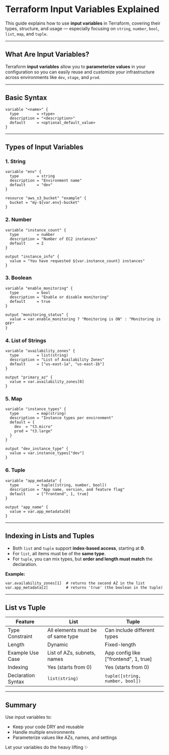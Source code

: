 # Terraform Input Variables Explained

This guide explains how to use **input variables** in Terraform, covering their types, structure, and usage — especially focusing on `string`, `number`, `bool`, `list`, `map`, and `tuple`. 

---

##  What Are Input Variables?

Terraform **input variables** allow you to **parameterize values** in your configuration so you can easily reuse and customize your infrastructure across environments like `dev`, `stage`, and `prod`.

---

##  Basic Syntax

```hcl
variable "<name>" {
  type        = <type>
  description = "<description>"
  default     = <optional_default_value>
}
```

---

##  Types of Input Variables

### 1. String

```hcl
variable "env" {
  type        = string
  description = "Environment name"
  default     = "dev"
}

resource "aws_s3_bucket" "example" {
  bucket = "my-${var.env}-bucket"
}
```

### 2. Number

```hcl
variable "instance_count" {
  type        = number
  description = "Number of EC2 instances"
  default     = 2
}

output "instance_info" {
  value = "You have requested ${var.instance_count} instances"
}
```

### 3. Boolean

```hcl
variable "enable_monitoring" {
  type        = bool
  description = "Enable or disable monitoring"
  default     = true
}

output "monitoring_status" {
  value = var.enable_monitoring ? "Monitoring is ON" : "Monitoring is OFF"
}
```

### 4. List of Strings

```hcl
variable "availability_zones" {
  type        = list(string)
  description = "List of Availability Zones"
  default     = ["us-east-1a", "us-east-1b"]
}

output "primary_az" {
  value = var.availability_zones[0]
}
```

### 5. Map

```hcl
variable "instance_types" {
  type        = map(string)
  description = "Instance types per environment"
  default = {
    dev  = "t3.micro"
    prod = "t3.large"
  }
}

output "dev_instance_type" {
  value = var.instance_types["dev"]
}
```

### 6. Tuple

```hcl
variable "app_metadata" {
  type        = tuple([string, number, bool])
  description = "App name, version, and feature flag"
  default     = ["frontend", 1, true]
}

output "app_name" {
  value = var.app_metadata[0]
}
```

---

##  Indexing in Lists and Tuples

- Both `list` and `tuple` support **index-based access**, starting at **0**.
- For `list`, all items must be of the **same type**.
- For `tuple`, you can mix types, but **order and length must match** the declaration.

**Example:**
```hcl
var.availability_zones[1]  # returns the second AZ in the list
var.app_metadata[2]        # returns 'true' (the boolean in the tuple)
```

---

##  List vs Tuple

| Feature            | List                                      | Tuple                                         |
|--------------------|-------------------------------------------|-----------------------------------------------|
| Type Constraint    | All elements must be of same type         | Can include different types                  |
| Length             | Dynamic                                   | Fixed-length                                  |
| Example Use Case   | List of AZs, subnets, names               | App config like ["frontend", 1, true]         |
| Indexing           | Yes (starts from 0)                       | Yes (starts from 0)                           |
| Declaration Syntax | `list(string)`                            | `tuple([string, number, bool])`               |

---

##  Summary

Use input variables to:
- Keep your code DRY and reusable
- Handle multiple environments
- Parameterize values like AZs, names, and settings

Let your variables do the heavy lifting ✨


